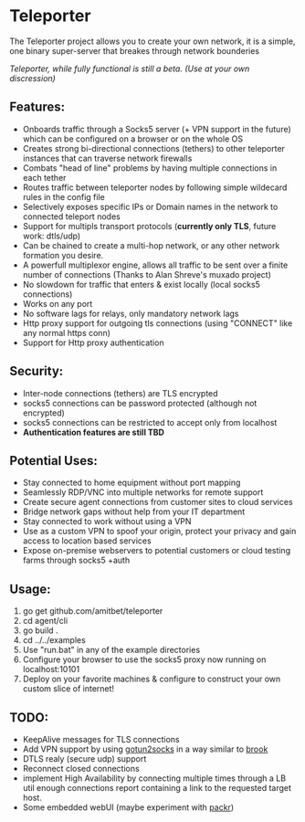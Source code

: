 # Teleporter
The Teleporter project allows you to create your own network,
it is a simple, one binary super-server that breakes through network bounderies

*Teleporter, while fully functional is still a beta. (Use at your own discression)*

## Features:
* Onboards traffic through a Socks5 server (+ VPN support in the future) which can be configured on a browser or on the whole OS
* Creates strong bi-directional connections (tethers) to other teleporter instances that can traverse network firewalls
* Combats "head of line" problems by having multiple connections in each tether
* Routes traffic between teleporter nodes by following simple wildecard rules in the config file
* Selectively exposes specific IPs or Domain names in the network to connected teleport nodes
* Support for multipls transport protocols (**currently only TLS**, future work: dtls/udp)
* Can be chained to create a multi-hop network, or any other network formation you desire.
* A powerfull multiplexor engine, allows all traffic to be sent over a finite number of connections (Thanks to Alan Shreve's muxado project)
* No slowdown for traffic that enters & exist locally (local socks5 connections)
* Works on any port
* No software lags for relays, only mandatory network lags
* Http proxy support for outgoing tls connections (using "CONNECT" like any normal https conn)
* Support for Http proxy authentication

## Security:
* Inter-node connections (tethers) are TLS encrypted 
* socks5 connections can be password protected (although not encrypted)
* socks5 connections can be restricted to accept only from localhost
* **Authentication features are still TBD**

## Potential Uses:
* Stay connected to home equipment without port mapping
* Seamlessly RDP/VNC into multiple networks for remote support
* Create secure agent connections from customer sites to cloud services
* Bridge network gaps without help from your IT department
* Stay connected to work without using a VPN
* Use as a custom VPN to spoof your origin, protect your privacy and gain access to location based services
* Expose on-premise webservers to potential customers or cloud testing farms through socks5 +auth

## Usage:
1. go get github.com/amitbet/teleporter
1. cd agent/cli
1. go build .
1. cd ../../examples
1. Use "run.bat" in any of the example directories
1. Configure your browser to use the socks5 proxy now running on localhost:10101
1. Deploy on your favorite machines & configure to construct your own custom slice of internet!
 
## TODO:
* KeepAlive messages for TLS connections
* Add VPN support by using [gotun2socks](https://github.com/txthinking/gotun2socks) in a way similar to [brook](https://github.com/txthinking/brook)
* DTLS realy (secure udp) support
* Reconnect closed connections
* implement High Availability by connecting multiple times through a LB util enough connections report containing a link to the requested target host.
* Some embedded webUI (maybe experiment with [packr](https://github.com/gobuffalo/packr))
